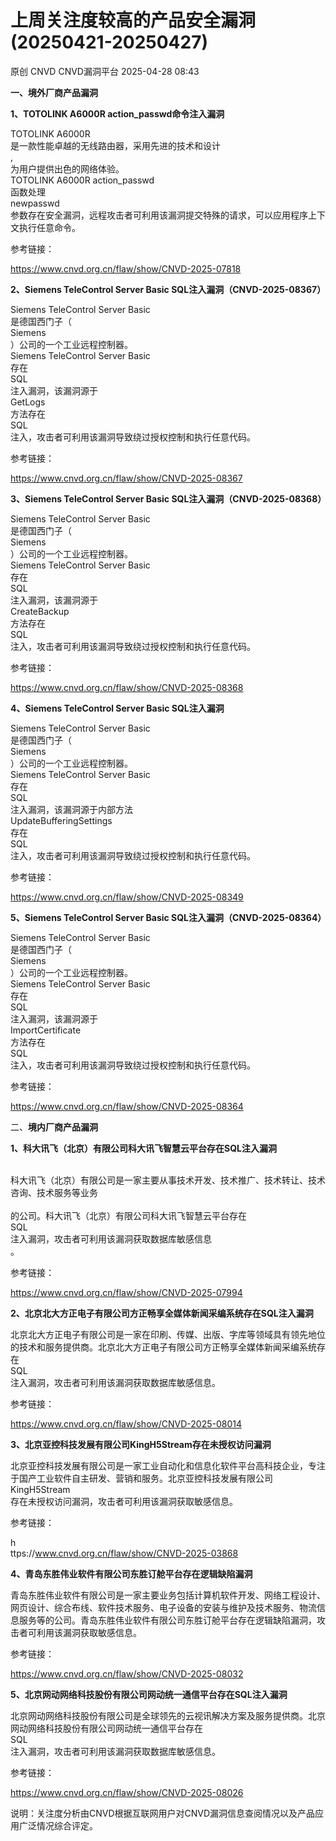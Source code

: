 #  上周关注度较高的产品安全漏洞(20250421-20250427)   
原创 CNVD  CNVD漏洞平台   2025-04-28 08:43  
  
**一、境外厂商产品漏洞**  
  
**1、TOTOLINK A6000R action_passwd命令注入漏洞**  
  
TOTOLINK A6000R  
是一款性能卓越的无线路由器，采用先进的技术和设计  
,  
为用户提供出色的网络体验。  
TOTOLINK A6000R action_passwd  
函数处理  
newpasswd  
参数存在安全漏洞，远程攻击者可利用该漏洞提交特殊的请求，可以应用程序上下文执行任意命令。  
  
参考链接：  
  
https://www.cnvd.org.cn/flaw/show/CNVD-2025-07818  
  
**2、Siemens TeleControl Server Basic SQL注入漏洞（CNVD-2025-08367）**  
  
Siemens TeleControl Server Basic  
是德国西门子（  
Siemens  
）公司的一个工业远程控制器。  
Siemens TeleControl Server Basic  
存在  
SQL  
注入漏洞，该漏洞源于  
GetLogs  
方法存在  
SQL  
注入，攻击者可利用该漏洞导致绕过授权控制和执行任意代码。  
  
参考链接：  
  
https://www.cnvd.org.cn/flaw/show/CNVD-2025-08367  
  
**3、Siemens TeleControl Server Basic SQL注入漏洞（CNVD-2025-08368）**  
  
Siemens TeleControl Server Basic  
是德国西门子（  
Siemens  
）公司的一个工业远程控制器。  
Siemens TeleControl Server Basic  
存在  
SQL  
注入漏洞，该漏洞源于  
CreateBackup  
方法存在  
SQL  
注入，攻击者可利用该漏洞导致绕过授权控制和执行任意代码。  
  
参考链接：  
  
https://www.cnvd.org.cn/flaw/show/CNVD-2025-08368  
  
**4、Siemens TeleControl Server Basic SQL注入漏洞**  
  
Siemens TeleControl Server Basic  
是德国西门子（  
Siemens  
）公司的一个工业远程控制器。  
Siemens TeleControl Server Basic  
存在  
SQL  
注入漏洞，该漏洞源于内部方法  
UpdateBufferingSettings  
存在  
SQL  
注入，攻击者可利用该漏洞导致绕过授权控制和执行任意代码。  
  
参考链接：  
  
https://www.cnvd.org.cn/flaw/show/CNVD-2025-08349  
  
**5、Siemens TeleControl Server Basic SQL注入漏洞（CNVD-2025-08364）**  
  
Siemens TeleControl Server Basic  
是德国西门子（  
Siemens  
）公司的一个工业远程控制器。  
Siemens TeleControl Server Basic  
存在  
SQL  
注入漏洞，该漏洞源于  
ImportCertificate  
方法存在  
SQL  
注入，攻击者可利用该漏洞导致绕过授权控制和执行任意代码。  
  
参考链接：  
  
https://www.cnvd.org.cn/flaw/show/CNVD-2025-08364  
  
二、**境内厂商产品漏洞**  
  
**1、科大讯飞（北京）有限公司科大讯飞智慧云平台存在SQL注入漏洞**  
  
‌  
科大讯飞（北京）有限公司是一家主要从事技术开发、技术推广、技术转让、技术咨询、技术服务等业务  
‌  
的公司。科大讯飞（北京）有限公司科大讯飞智慧云平台存在  
SQL  
注入漏洞，攻击者可利用该漏洞获取数据库敏感信息  
。  
  
参考链接：  
  
https://www.cnvd.org.cn/flaw/show/CNVD-2025-07994  
  
**2、北京北大方正电子有限公司方正畅享全媒体新闻采编系统存在SQL注入漏洞**  
  
北京北大方正电子有限公司是一家在印刷、传媒、出版、字库等领域具有领先地位的技术和服务提供商。北京北大方正电子有限公司方正畅享全媒体新闻采编系统存在  
SQL  
注入漏洞，攻击者可利用该漏洞获取数据库敏感信息。  
  
参考链接：  
  
https://www.cnvd.org.cn/flaw/show/CNVD-2025-08014  
  
**3、北京亚控科技发展有限公司KingH5Stream存在未授权访问漏洞**  
  
北京亚控科技发展有限公司是一家工业自动化和信息化软件平台高科技企业，专注于国产工业软件自主研发、营销和服务。北京亚控科技发展有限公司  
KingH5Stream  
存在未授权访问漏洞，攻击者可利用该漏洞获取敏感信息。  
  
参考链接：  
  
h  
ttps://www.cnvd.org.cn/flaw/show/CNVD-2025-03868  
  
**4、青岛东胜伟业软件有限公司东胜订舱平台存在逻辑缺陷漏洞**  
  
青岛东胜伟业软件有限公司是一家主要业务包括计算机软件开发、网络工程设计、网页设计、综合布线、软件技术服务、电子设备的安装与维护及技术服务、物流信息服务等的公司。青岛东胜伟业软件有限公司东胜订舱平台存在逻辑缺陷漏洞，攻击者可利用该漏洞获取敏感信息。  
  
参考链接：  
  
https://www.cnvd.org.cn/flaw/show/CNVD-2025-08032  
  
**5、北京网动网络科技股份有限公司网动统一通信平台存在SQL注入漏洞**  
  
北京网动网络科技股份有限公司是全球领先的云视讯解决方案及服务提供商‌。北京网动网络科技股份有限公司网动统一通信平台存在  
SQL  
注入漏洞，攻击者可利用该漏洞获取数据库敏感信息。  
  
参考链接：  
  
https://www.cnvd.org.cn/flaw/show/CNVD-2025-08026  
  
  
说明：关注度分析由CNVD根据互联网用户对CNVD漏洞信息查阅情况以及产品应用广泛情况综合评定。  
  
